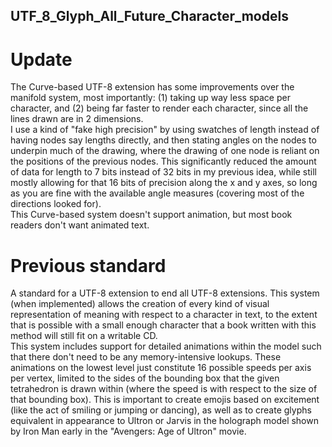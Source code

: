 ## UTF_8_Glyph_All_Future_Character_models
# Update
The Curve-based UTF-8 extension has some improvements over the manifold system, most importantly: (1) taking up way less space per character, and (2) being far faster to render each character, since all the lines drawn are in 2 dimensions. <br>
I use a kind of "fake high precision" by using swatches of length instead of having nodes say lengths directly, and then stating angles on the nodes to underpin much of the drawing, where the drawing of one node is reliant on the positions of the previous nodes. This significantly reduced the amount of data for length to 7 bits instead of 32 bits in my previous idea, while still mostly allowing for that 16 bits of precision along the x and y axes, so long as you are fine with the available angle measures (covering most of the directions looked for). <br>
This Curve-based system doesn't support animation, but most book readers don't want animated text. <br>
# Previous standard
A standard for a UTF-8 extension to end all UTF-8 extensions. This system (when implemented) allows the creation of every kind of visual representation of meaning with respect to a character in text, to the extent that is possible with a small enough character that a book written with this method will still fit on a writable CD.
<br>
This system includes support for detailed animations within the model such that there don't need to be any memory-intensive lookups. These animations on the lowest level just constitute 16 possible speeds per axis per vertex, limited to the sides of the bounding box that the given tetrahedron is drawn within (where the speed is with respect to the size of that bounding box). This is important to create emojis based on excitement (like the act of smiling or jumping or dancing), as well as to create glyphs equivalent in appearance to Ultron or Jarvis in the holograph model shown by Iron Man early in the "Avengers: Age of Ultron" movie.

